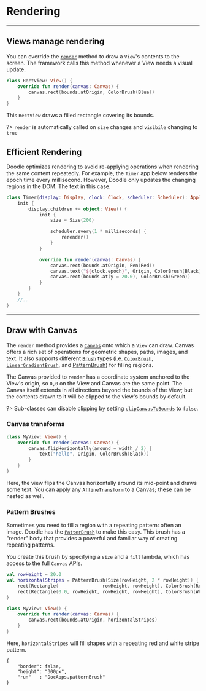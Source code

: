 # Rendering
-----------

## Views manage rendering

You can override the [`render`](https://github.com/pusolito/doodle/blob/master/Core/src/commonMain/kotlin/com/nectar/doodle/core/View.kt#L478)
method to draw a `View`'s contents to the screen. The framework calls this method whenever a View needs a visual update.

```kotlin
class RectView: View() {
    override fun render(canvas: Canvas) {
        canvas.rect(bounds.atOrigin, ColorBrush(Blue))
    }
}
```

This `RectView` draws a filled rectangle covering its bounds.

?> `render` is automatically called on `size` changes and `visibile` changing to `true`

## Efficient Rendering

Doodle optimizes rendering to avoid re-applying operations when rendering the same content repeatedly. For example, the `Timer` app
below renders the epoch time every millisecond. However, Doodle only updates the changing regions in the DOM. The text in this case.

```kotlin
class Timer(display: Display, clock: Clock, scheduler: Scheduler): Application {
    init {
        display.children += object: View() {
            init {
                size = Size(200)

                scheduler.every(1 * milliseconds) {
                    rerender()
                }
            }

            override fun render(canvas: Canvas) {
                canvas.rect(bounds.atOrigin, Pen(Red))
                canvas.text("${clock.epoch}", Origin, ColorBrush(Black))
                canvas.rect(bounds.at(y = 20.0), ColorBrush(Green))
            }
        }
    }
    //..
}
```
---
## Draw with Canvas

The `render` method provides a [`Canvas`](https://github.com/pusolito/doodle/blob/master/Core/src/commonMain/kotlin/com/nectar/doodle/drawing/Canvas.kt#L23)
onto which a `View` can draw. Canvas offers a rich set of operations for geometric shapes, paths, images, and text. It
also supports different [`Brush`](https://github.com/pusolito/doodle/blob/master/Core/src/commonMain/kotlin/com/nectar/doodle/drawing/Brush.kt#L3)
types (i.e. [`ColorBrush`](https://github.com/pusolito/doodle/blob/master/Core/src/commonMain/kotlin/com/nectar/doodle/drawing/ColorBrush.kt#L4),
[`LinearGradientBrush`](https://github.com/pusolito/doodle/blob/master/Core/src/commonMain/kotlin/com/nectar/doodle/drawing/LinearGradientBrush.kt#L5), and
[PatternBrush](rendering.md?id=pattern-brushes)) for filling regions.

The Canvas provided to `render` has a coordinate system anchored to the View's origin, so `0,0` on the View and Canvas are the same point.
The Canvas itself extends in all directions beyond the bounds of the View; but the contents drawn to it will be clipped to the view's
bounds by default.

?> Sub-classes can disable clipping by setting [`clipCanvasToBounds`](https://github.com/pusolito/doodle/blob/master/Core/src/commonMain/kotlin/com/nectar/doodle/core/View.kt#L122)
to `false`.

### Canvas transforms

```kotlin
class MyView: View() {
    override fun render(canvas: Canvas) {
        canvas.flipHorizontally(around = width / 2) {
            text("hello", Origin, ColorBrush(Black))
        }
    }
}
```

Here, the view flips the Canvas horizontally around its mid-point and draws some text. You can apply any [`AffineTransform`](https://github.com/pusolito/doodle/blob/master/Core/src/commonMain/kotlin/com/nectar/doodle/drawing/AffineTransform.kt#L16)
to a Canvas; these can be nested as well.

### Pattern Brushes

Sometimes you need to fill a region with a repeating pattern: often an image. Doodle has the [`PatterBrush`](https://github.com/pusolito/doodle/blob/master/Core/src/commonMain/kotlin/com/nectar/doodle/drawing/PatternBrush.kt#L10) to make this easy.
This brush has a "render" body that provides a powerful and familiar way of creating repeating patterns.

You create this brush by specifying a `size` and a `fill` lambda, which has access to the full `Canvas` APIs.

```kotlin
val rowHeight = 20.0
val horizontalStripes = PatternBrush(Size(rowHeight, 2 * rowHeight)) {
    rect(Rectangle(                rowHeight, rowHeight), ColorBrush(Red  ))
    rect(Rectangle(0.0, rowHeight, rowHeight, rowHeight), ColorBrush(White))
}

class MyView: View() {
    override fun render(canvas: Canvas) {
        canvas.rect(bounds.atOrigin, horizontalStripes)
    }
}
```

Here, `horizontalStripes` will fill shapes with a repeating red and white stripe pattern.

```doodle
{
    "border": false,
    "height": "300px",
    "run"   : "DocApps.patternBrush"
}
``` 